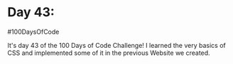 # Day 43:
#100DaysOfCode

It's day 43 of the 100 Days of Code Challenge! I learned the very basics of CSS and implemented some of it in the previous Website we created.